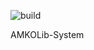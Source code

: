 ![build](https://github.com/IndustrialBrains/AMKOLib-System/actions/workflows/Build.yml/badge.svg)

AMKOLib-System
